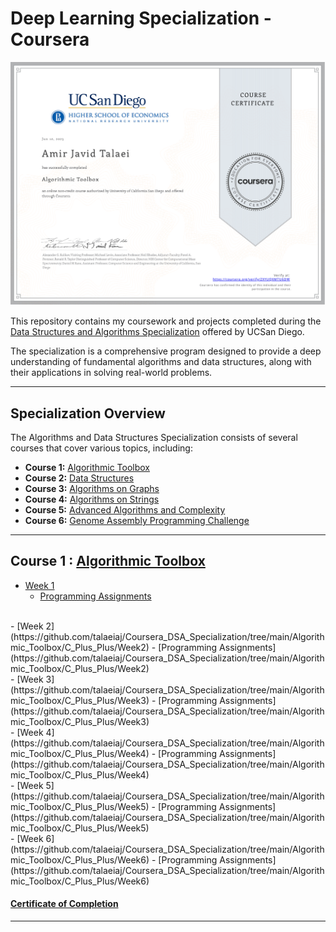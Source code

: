 # Deep Learning Specialization - Coursera


![](/resources/Certification.png)

This repository contains my coursework and projects completed during the [Data Structures and Algorithms Specialization](https://www.coursera.org/specializations/data-structures-algorithms) offered by UCSan Diego. 

The specialization is a comprehensive program designed to provide a deep understanding of fundamental algorithms and data structures, along with their applications in solving real-world problems.

<hr/>

## Specialization Overview

The Algorithms and Data Structures Specialization consists of several courses that cover various topics, including:

- **Course 1:** [Algorithmic Toolbox](https://www.coursera.org/learn/algorithmic-toolbox?specialization=data-structures-algorithms)
- **Course 2:** [Data Structures](https://www.coursera.org/learn/data-structures?specialization=data-structures-algorithms)
- **Course 3:** [Algorithms on Graphs](https://www.coursera.org/learn/algorithms-on-graphs?specialization=data-structures-algorithms)
- **Course 4:** [Algorithms on Strings](https://www.coursera.org/learn/algorithms-on-strings?specialization=data-structures-algorithms)
- **Course 5:** [Advanced Algorithms and Complexity](https://www.coursera.org/learn/advanced-algorithms-and-complexity?specialization=data-structures-algorithms)
- **Course 6:** [Genome Assembly Programming Challenge](https://www.coursera.org/learn/assembling-genomes?specialization=data-structures-algorithms)

<hr/>

## Course 1 : [Algorithmic Toolbox](https://github.com/talaeiaj/Coursera_DSA_Specialization/tree/main/Algorithmic_Toolbox/C_Plus_Plus)

- [Week 1](https://github.com/talaeiaj/Coursera_DSA_Specialization/tree/main/Algorithmic_Toolbox/C_Plus_Plus/Week1)
  - [Programming Assignments](https://github.com/talaeiaj/Coursera_DSA_Specialization/tree/main/Algorithmic_Toolbox/C_Plus_Plus/Week1)    
<br/>
- [Week 2](https://github.com/talaeiaj/Coursera_DSA_Specialization/tree/main/Algorithmic_Toolbox/C_Plus_Plus/Week2)
  - [Programming Assignments](https://github.com/talaeiaj/Coursera_DSA_Specialization/tree/main/Algorithmic_Toolbox/C_Plus_Plus/Week2)    
<br/>
- [Week 3](https://github.com/talaeiaj/Coursera_DSA_Specialization/tree/main/Algorithmic_Toolbox/C_Plus_Plus/Week3)
  - [Programming Assignments](https://github.com/talaeiaj/Coursera_DSA_Specialization/tree/main/Algorithmic_Toolbox/C_Plus_Plus/Week3)    
<br/>
- [Week 4](https://github.com/talaeiaj/Coursera_DSA_Specialization/tree/main/Algorithmic_Toolbox/C_Plus_Plus/Week4)
  - [Programming Assignments](https://github.com/talaeiaj/Coursera_DSA_Specialization/tree/main/Algorithmic_Toolbox/C_Plus_Plus/Week4)    
<br/>
- [Week 5](https://github.com/talaeiaj/Coursera_DSA_Specialization/tree/main/Algorithmic_Toolbox/C_Plus_Plus/Week5)
  - [Programming Assignments](https://github.com/talaeiaj/Coursera_DSA_Specialization/tree/main/Algorithmic_Toolbox/C_Plus_Plus/Week5)    
<br/>
- [Week 6](https://github.com/talaeiaj/Coursera_DSA_Specialization/tree/main/Algorithmic_Toolbox/C_Plus_Plus/Week6)
  - [Programming Assignments](https://github.com/talaeiaj/Coursera_DSA_Specialization/tree/main/Algorithmic_Toolbox/C_Plus_Plus/Week6)    
<br/>

#### [Certificate of Completion](https://www.coursera.org/account/accomplishments/certificate/ZXYUQXMTU6DW)

<hr/>